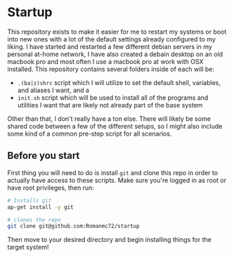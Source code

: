 # Startup

This repository exists to make it easier for me to restart my systems or boot into new ones with a lot of the default settings already configured to my liking. I have started and restarted a few different debian servers in my personal at-home network, I have also created a debain desktop on an old macbook pro and most often I use a macbook pro at work with OSX installed. This repository contains several folders inside of each will be:

- `.(ba|z)shrc` script which I will utilize to set the default shell, variables, and aliases I want, and a 
- `init.sh` script which will be used to install all of the programs and utilities I want that are likely not already part of the base system

Other than that, I don't really have a ton else. There will likely be some shared code between a few of the different setups, so I might also include some kind of a common pre-step script for all scenarios.

## Before you start

First thing you will need to do is install `git` and clone this repo in order to actually have access to these scripts. Make sure you're logged in as root or have root privileges, then run:

```bash
# Installs git
ap-get install -y git

# clones the repo
git clone git@github.com:Romanmc72/startup
```

Then move to your desired directory and begin installing things for the target system!
